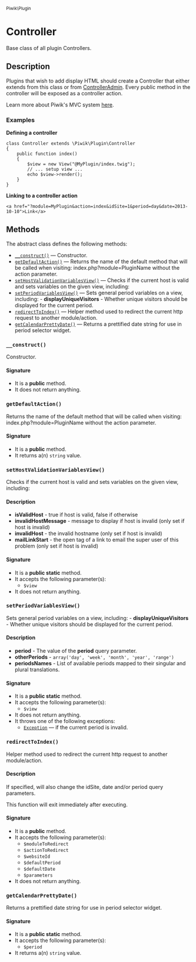 <small>Piwik\Plugin</small>

Controller
==========

Base class of all plugin Controllers.

Description
-----------

Plugins that wish to add display HTML should create a Controller that either
extends from this class or from [ControllerAdmin](#). Every public method in
the controller will be exposed as a controller action.

Learn more about Piwik's MVC system [here](#).

### Examples

**Defining a controller**

    class Controller extends \Piwik\Plugin\Controller
    {
        public function index()
        {
            $view = new View("@MyPlugin/index.twig");
            // ... setup view ...
            echo $view->render();
        }
    }

**Linking to a controller action**

    <a href="?module=MyPlugin&action=index&idSite=1&period=day&date=2013-10-10">Link</a>


Methods
-------

The abstract class defines the following methods:

- [`__construct()`](#__construct) &mdash; Constructor.
- [`getDefaultAction()`](#getDefaultAction) &mdash; Returns the name of the default method that will be called when visiting: index.php?module=PluginName without the action parameter.
- [`setHostValidationVariablesView()`](#setHostValidationVariablesView) &mdash; Checks if the current host is valid and sets variables on the given view, including:
- [`setPeriodVariablesView()`](#setPeriodVariablesView) &mdash; Sets general period variables on a view, including:  - **displayUniqueVisitors** - Whether unique visitors should be displayed for the current                               period.
- [`redirectToIndex()`](#redirectToIndex) &mdash; Helper method used to redirect the current http request to another module/action.
- [`getCalendarPrettyDate()`](#getCalendarPrettyDate) &mdash; Returns a prettified date string for use in period selector widget.

<a name="__construct" id="__construct"></a>
### `__construct()`

Constructor.

#### Signature

- It is a **public** method.
- It does not return anything.

<a name="getdefaultaction" id="getdefaultaction"></a>
### `getDefaultAction()`

Returns the name of the default method that will be called when visiting: index.php?module=PluginName without the action parameter.

#### Signature

- It is a **public** method.
- It returns a(n) `string` value.

<a name="sethostvalidationvariablesview" id="sethostvalidationvariablesview"></a>
### `setHostValidationVariablesView()`

Checks if the current host is valid and sets variables on the given view, including:

#### Description

- **isValidHost** - true if host is valid, false if otherwise
- **invalidHostMessage** - message to display if host is invalid (only set if host is invalid)
- **invalidHost** - the invalid hostname (only set if host is invalid)
- **mailLinkStart** - the open tag of a link to email the super user of this problem (only set
                      if host is invalid)

#### Signature

- It is a **public static** method.
- It accepts the following parameter(s):
    - `$view`
- It does not return anything.

<a name="setperiodvariablesview" id="setperiodvariablesview"></a>
### `setPeriodVariablesView()`

Sets general period variables on a view, including:  - **displayUniqueVisitors** - Whether unique visitors should be displayed for the current                               period.

#### Description

- **period** - The value of the **period** query parameter.
- **otherPeriods** - `array('day', 'week', 'month', 'year', 'range')`
- **periodsNames** - List of available periods mapped to their singular and plural translations.

#### Signature

- It is a **public static** method.
- It accepts the following parameter(s):
    - `$view`
- It does not return anything.
- It throws one of the following exceptions:
    - [`Exception`](http://php.net/class.Exception) &mdash; if the current period is invalid.

<a name="redirecttoindex" id="redirecttoindex"></a>
### `redirectToIndex()`

Helper method used to redirect the current http request to another module/action.

#### Description

If specified, will also change the idSite, date and/or period query parameters.

This function will exit immediately after executing.

#### Signature

- It is a **public** method.
- It accepts the following parameter(s):
    - `$moduleToRedirect`
    - `$actionToRedirect`
    - `$websiteId`
    - `$defaultPeriod`
    - `$defaultDate`
    - `$parameters`
- It does not return anything.

<a name="getcalendarprettydate" id="getcalendarprettydate"></a>
### `getCalendarPrettyDate()`

Returns a prettified date string for use in period selector widget.

#### Signature

- It is a **public static** method.
- It accepts the following parameter(s):
    - `$period`
- It returns a(n) `string` value.

